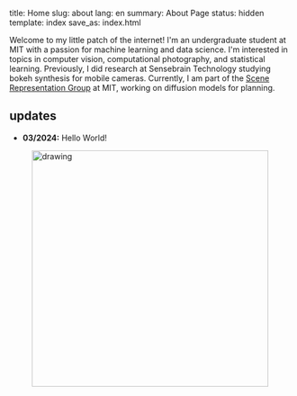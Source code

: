 title: Home
slug: about
lang: en
summary: About Page
status: hidden
template: index
save_as: index.html

<div id="flexIntro">
    <div id = "intro">
    Welcome to my little patch of the internet! I'm an undergraduate student at MIT with a passion for machine learning and data science.
    I'm interested in topics in computer vision, computational photography, and statistical learning. Previously, I did research at 
    Sensebrain Technology studying bokeh synthesis for mobile cameras. Currently, I am part of the 
    <a href="https://www.scenerepresentations.org/">Scene Representation Group</a> at MIT, working on diffusion models for planning.
    </p>
    <h2>updates</h2>
    <ul>
       <li> <b>03/2024:</b> Hello World! 
    </ul>
    </div>
    <figure>
        <img src="images/profile_big.png" alt="drawing" style="width:30em;" id="profilePhoto" s/>
        <!-- <figcaption>This photo was taken at the <i>Jade Garden</i> <br />arboretum in <i>Chuncheon</i>, South Korea</figcaption> -->
    </figure>
</div>



